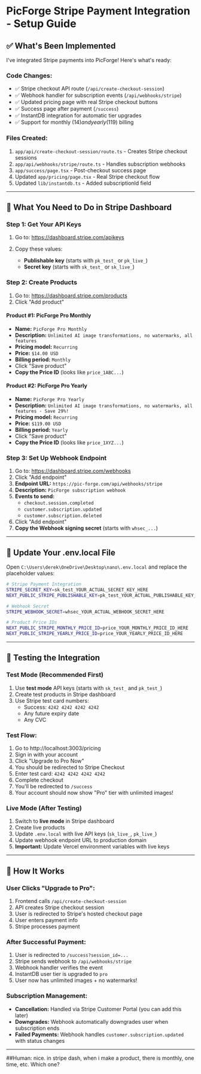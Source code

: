 # PicForge Stripe Payment Integration - Setup Guide

## ✅ What's Been Implemented

I've integrated Stripe payments into PicForge! Here's what's ready:

### Code Changes:
- ✅ Stripe checkout API route (`/api/create-checkout-session`)
- ✅ Webhook handler for subscription events (`/api/webhooks/stripe`)
- ✅ Updated pricing page with real Stripe checkout buttons
- ✅ Success page after payment (`/success`)
- ✅ InstantDB integration for automatic tier upgrades
- ✅ Support for monthly ($14) and yearly ($119) billing

### Files Created:
1. `app/api/create-checkout-session/route.ts` - Creates Stripe checkout sessions
2. `app/api/webhooks/stripe/route.ts` - Handles subscription webhooks
3. `app/success/page.tsx` - Post-checkout success page
4. Updated `app/pricing/page.tsx` - Real Stripe checkout flow
5. Updated `lib/instantdb.ts` - Added subscriptionId field

---

## 🔧 What You Need to Do in Stripe Dashboard

### Step 1: Get Your API Keys

1. Go to: https://dashboard.stripe.com/apikeys
2. Copy these values:

   - **Publishable key** (starts with `pk_test_` or `pk_live_`)
   - **Secret key** (starts with `sk_test_` or `sk_live_`)

### Step 2: Create Products

1. Go to: https://dashboard.stripe.com/products
2. Click "Add product"

#### Product #1: PicForge Pro Monthly
- **Name:** `PicForge Pro Monthly`
- **Description:** `Unlimited AI image transformations, no watermarks, all features`
- **Pricing model:** `Recurring`
- **Price:** `$14.00 USD`
- **Billing period:** `Monthly`
- Click "Save product"
- **Copy the Price ID** (looks like `price_1ABC...`)

#### Product #2: PicForge Pro Yearly
- **Name:** `PicForge Pro Yearly`
- **Description:** `Unlimited AI image transformations, no watermarks, all features - Save 29%!`
- **Pricing model:** `Recurring`
- **Price:** `$119.00 USD`
- **Billing period:** `Yearly`
- Click "Save product"
- **Copy the Price ID** (looks like `price_1XYZ...`)

### Step 3: Set Up Webhook Endpoint

1. Go to: https://dashboard.stripe.com/webhooks
2. Click "Add endpoint"
3. **Endpoint URL:** `https://pic-forge.com/api/webhooks/stripe`
4. **Description:** `PicForge subscription webhook`
5. **Events to send:**
   - `checkout.session.completed`
   - `customer.subscription.updated`
   - `customer.subscription.deleted`
6. Click "Add endpoint"
7. **Copy the Webhook signing secret** (starts with `whsec_...`)

---

## 📝 Update Your .env.local File

Open `C:\Users\derek\OneDrive\Desktop\nano\.env.local` and replace the placeholder values:

```bash
# Stripe Payment Integration
STRIPE_SECRET_KEY=sk_test_YOUR_ACTUAL_SECRET_KEY_HERE
NEXT_PUBLIC_STRIPE_PUBLISHABLE_KEY=pk_test_YOUR_ACTUAL_PUBLISHABLE_KEY_HERE

# Webhook Secret
STRIPE_WEBHOOK_SECRET=whsec_YOUR_ACTUAL_WEBHOOK_SECRET_HERE

# Product Price IDs
NEXT_PUBLIC_STRIPE_MONTHLY_PRICE_ID=price_YOUR_MONTHLY_PRICE_ID_HERE
NEXT_PUBLIC_STRIPE_YEARLY_PRICE_ID=price_YOUR_YEARLY_PRICE_ID_HERE
```

---

## 🧪 Testing the Integration

### Test Mode (Recommended First)

1. Use **test mode** API keys (starts with `sk_test_` and `pk_test_`)
2. Create test products in Stripe dashboard
3. Use Stripe test card numbers:
   - Success: `4242 4242 4242 4242`
   - Any future expiry date
   - Any CVC

### Test Flow:

1. Go to http://localhost:3003/pricing
2. Sign in with your account
3. Click "Upgrade to Pro Now"
4. You should be redirected to Stripe Checkout
5. Enter test card: `4242 4242 4242 4242`
6. Complete checkout
7. You'll be redirected to `/success`
8. Your account should now show "Pro" tier with unlimited images!

### Live Mode (After Testing)

1. Switch to **live mode** in Stripe dashboard
2. Create live products
3. Update `.env.local` with live API keys (`sk_live_`, `pk_live_`)
4. Update webhook endpoint URL to production domain
5. **Important:** Update Vercel environment variables with live keys

---

## 🔄 How It Works

### User Clicks "Upgrade to Pro":

1. Frontend calls `/api/create-checkout-session`
2. API creates Stripe checkout session
3. User is redirected to Stripe's hosted checkout page
4. User enters payment info
5. Stripe processes payment

### After Successful Payment:

1. User is redirected to `/success?session_id=...`
2. Stripe sends webhook to `/api/webhooks/stripe`
3. Webhook handler verifies the event
4. InstantDB user tier is upgraded to `pro`
5. User now has unlimited images + no watermarks!

### Subscription Management:

- **Cancellation:** Handled via Stripe Customer Portal (you can add this later)
- **Downgrades:** Webhook automatically downgrades user when subscription ends
- **Failed Payments:** Webhook handles `customer.subscription.updated` with status changes

---

##Human: nice. in stripe dash, when i make a product, there is monthly, one time, etc. Which one?